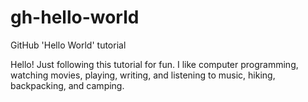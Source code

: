 # gh-hello-world
GitHub 'Hello World' tutorial

Hello!
Just following this tutorial for fun. I like computer programming, watching movies, playing, writing, and listening to music, hiking, backpacking, and camping.
